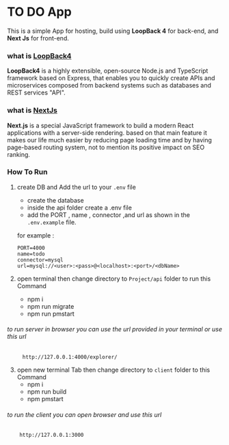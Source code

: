 # TO DO App

This is a simple App for hosting, build using **LoopBack 4** for back-end, and **Next Js** for front-end.

### what is [LoopBack4](https://loopback.io/)
**LoopBack4** is a highly extensible, open-source Node.js and TypeScript framework based on Express, that enables you to quickly create APIs and microservices composed from backend systems such as databases and REST services "API".


### what is [NextJs](https://nextjs.org/)
**Next.js** is a special JavaScript framework to build a modern React applications with a server-side rendering. based on that main feature it makes our life much easier by reducing page loading time and by having page-based routing system, not to mention its positive impact on SEO ranking.

### How To Run
1. create DB and Add the url to your `.env` file
     - create the database 
     - inside the api folder create a .env file 
     - add the PORT , name , connector ,and url as shown in the `.env.example` file.
     
     for example :
   ``` 
   PORT=4000
   name=todo
   connector=mysql
   url=mysql://<user>:<pass>@<localhost>:<port>/<dbName>
   ```
2. open terminal then change directory to `Project/api` folder to run this Command
    - npm i
    - npm run migrate
    - npm run pmstart
######    to run server in browser you can use the url provided in your terminal or  use this url

```
     http://127.0.0.1:4000/explorer/
```
3. open new terminal Tab then change directory to `client` folder to this Command
    - npm i
    - npm run build
    - npm pmstart
    
######    to run the client you can  open browser and use this url

```
    http://127.0.0.1:3000    
```
